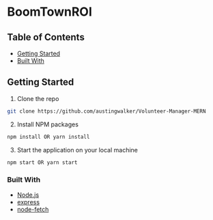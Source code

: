 # BoomTownROI 

<!-- TABLE OF CONTENTS -->
## Table of Contents


* [Getting Started](#getting-started)
* [Built With](#built-with)


<!-- GETTING STARTED -->
## Getting Started

1. Clone the repo
```sh
git clone https://github.com/austingwalker/Volunteer-Manager-MERN
```
2. Install NPM packages
```sh
npm install OR yarn install
```
3. Start the application on your local machine
```sh
npm start OR yarn start
```


### Built With

* [Node.js](https://nodejs.org/en/)
* [express](https://www.npmjs.com/package/express)
* [node-fetch](https://www.npmjs.com/package/node-fetch)